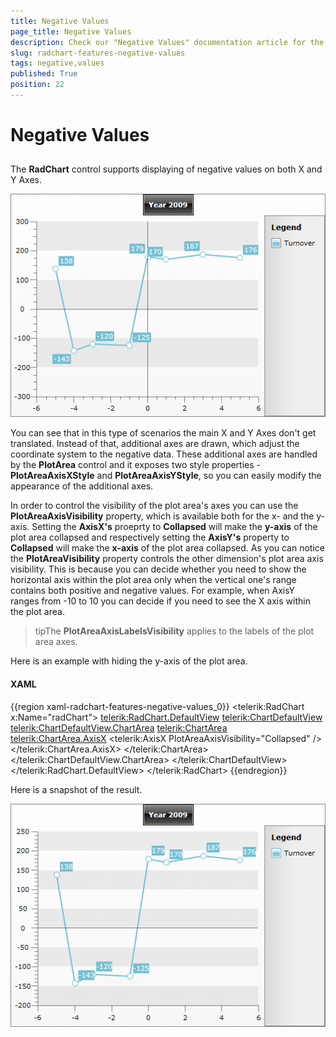 ```yaml
---
title: Negative Values
page_title: Negative Values
description: Check our "Negative Values" documentation article for the RadChart WPF control.
slug: radchart-features-negative-values
tags: negative,values
published: True
position: 22
---
```


# Negative Values



## 

The __RadChart__ control supports displaying of negative values on both X and Y Axes.

![](images/RadChart_Features_NegativeValues_01.png)

You can see that in this type of scenarios the main X and Y Axes don't get translated. Instead of that, additional axes are drawn, which adjust the coordinate system to the negative data. These additional axes are handled by the __PlotArea__ control and it exposes two style properties - __PlotAreaAxisXStyle__ and __PlotAreaAxisYStyle__, so you can easily modify the appearance of the additional axes.

In order to control the visibility of the plot area's axes you can use the __PlotAreaAxisVisibility__ property, which is available both for the x- and the y-axis. Setting the __AxisX's__ proeprty to __Collapsed__ will make the __y-axis__ of the plot area collapsed and respectively setting the __AxisY's__ property to __Collapsed__ will make the __x-axis__ of the plot area collapsed. As you can notice the __PlotAreaVisibility__ property controls the other dimension's plot area axis visibility. This is because you can decide whether you need to show the horizontal axis within the plot area only when the vertical one's range contains both positive and negative values. For example, when AxisY ranges from -10 to 10 you can decide if you need to see the X axis within the plot area.

>tipThe __PlotAreaAxisLabelsVisibility__ applies to the labels of the plot area axes.

Here is an example with hiding the y-axis of the plot area.

#### __XAML__

{{region xaml-radchart-features-negative-values_0}}
	<telerik:RadChart x:Name="radChart">
	    <telerik:RadChart.DefaultView>
	        <telerik:ChartDefaultView>
	            <telerik:ChartDefaultView.ChartArea>
	                <telerik:ChartArea>
	                    <telerik:ChartArea.AxisX>
	                        <telerik:AxisX PlotAreaAxisVisibility="Collapsed" />
	                    </telerik:ChartArea.AxisX>
	                </telerik:ChartArea>
	            </telerik:ChartDefaultView.ChartArea>
	        </telerik:ChartDefaultView>
	    </telerik:RadChart.DefaultView>
	</telerik:RadChart>
{{endregion}}



Here is a snapshot of the result.

![](images/RadChart_Features_NegativeValues_02.png)
